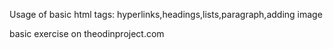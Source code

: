 Usage of basic html tags: hyperlinks,headings,lists,paragraph,adding image

basic exercise on theodinproject.com
